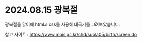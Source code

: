 # 2024.08.15 광복절

광복절을 맞이해 html과 css를 사용해 태극기를 그려보았습니다.

참고 사이트 :
https://www.mois.go.kr/chd/sub/a05/birth/screen.do
